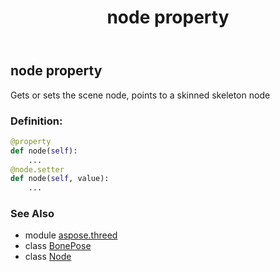 ﻿---
title: node property
second_title: Aspose.3D for Python via .NET API References
description: 
type: docs
weight: 50
url: /python-net/aspose.threed/bonepose/node/
is_root: false
---

## node property


Gets or sets the scene node, points to a skinned skeleton node
### Definition:
```python
@property
def node(self):
    ...
@node.setter
def node(self, value):
    ...
```

### See Also
* module [aspose.threed](../../)
* class [BonePose](/3d/python-net/aspose.threed/bonepose)
* class [Node](/3d/python-net/aspose.threed/node)
